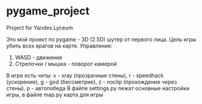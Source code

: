 # pygame_project
Project for Yandex.Lyceum

Это мой проект по pygame - 3D (2.5D) шутер от первого лица. Цель игры убить всех врагов на карте.
Управление: 
1. WASD - движение
2. Стрелочки / мышка - поворот камерой

В игре есть читы: x - xray (прозрачные стены), r - speedhack (ускорение), g - god (бессметрие), z - noclip (прохождение через стены), p - автопобеда
В файле settings.py лежат основные настройки игры, в файле map.py карта для игры
